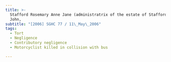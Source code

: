 ```yaml
---
title: >-
  Stafford Rosemary Anne Jane (administratrix of the estate of Stafford Anthony
  John,
subtitle: "[2006] SGHC 77 / 11\_May\_2006"
tags:
  - Tort
  - Negligence
  - Contributory negligence
  - Motorcyclist killed in collision with bus

---
```


